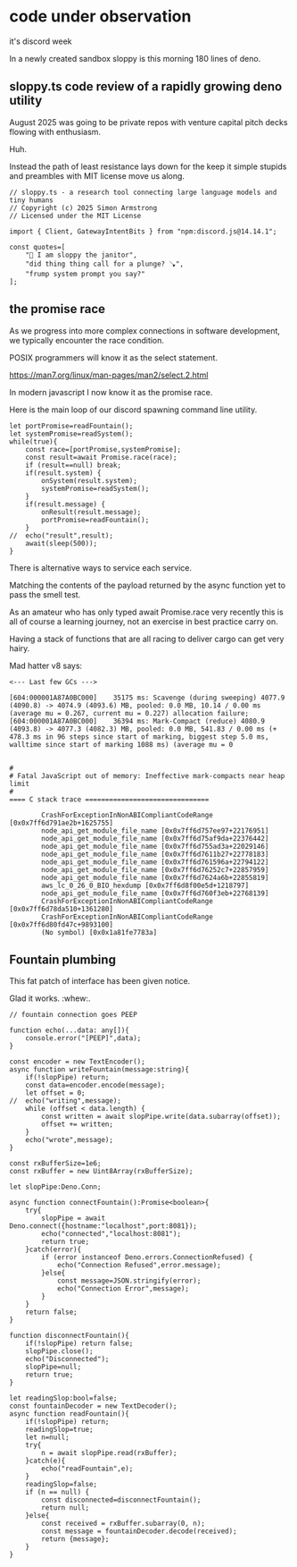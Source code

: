 # code under observation

it's discord week

In a newly created sandbox sloppy is this morning 180 lines of deno.

## sloppy.ts code review of a rapidly growing deno utility 

August 2025 was going to be private repos with venture capital pitch decks flowing with enthusiasm.

Huh.

Instead the path of least resistance lays down for the keep it simple stupids and preambles with MIT license move us along.

```
// sloppy.ts - a research tool connecting large language models and tiny humans
// Copyright (c) 2025 Simon Armstrong
// Licensed under the MIT License

import { Client, GatewayIntentBits } from "npm:discord.js@14.14.1";

const quotes=[
	"🤖 I am sloppy the janitor",
	"did thing thing call for a plunge? 🪠",
	"frump system prompt you say?"
];
````

## the promise race

As we progress into more complex connections in software development, we typically encounter the race condition.

POSIX programmers will know it as the select statement.

https://man7.org/linux/man-pages/man2/select.2.html

In modern javascript I now know it as the promise race.

Here is the main loop of our discord spawning command line utility.

```
let portPromise=readFountain();
let systemPromise=readSystem();
while(true){
	const race=[portPromise,systemPromise];
	const result=await Promise.race(race);
	if (result==null) break;
	if(result.system) {
		onSystem(result.system);
		systemPromise=readSystem();
	}
	if(result.message) {
		onResult(result.message);
		portPromise=readFountain();		
	}
//	echo("result",result);
	await(sleep(500));
}
```

There is alternative ways to service each service. 

Matching the contents of the payload returned by the async function yet to pass the smell test.

As an amateur who has only typed await Promise.race very recently this is all of course a learning journey, not an exercise in best practice carry on.

Having a stack of functions that are all racing to deliver cargo can get very hairy. 

Mad hatter v8 says:

```
<--- Last few GCs --->

[604:000001A87A0BC000]    35175 ms: Scavenge (during sweeping) 4077.9 (4090.8) -> 4074.9 (4093.6) MB, pooled: 0.0 MB, 10.14 / 0.00 ms (average mu = 0.267, current mu = 0.227) allocation failure;
[604:000001A87A0BC000]    36394 ms: Mark-Compact (reduce) 4080.9 (4093.8) -> 4077.3 (4082.3) MB, pooled: 0.0 MB, 541.83 / 0.00 ms (+ 478.3 ms in 96 steps since start of marking, biggest step 5.0 ms, walltime since start of marking 1088 ms) (average mu = 0


#
# Fatal JavaScript out of memory: Ineffective mark-compacts near heap limit
#
==== C stack trace ===============================

        CrashForExceptionInNonABICompliantCodeRange [0x0x7ff6d791ae2b+1625755]
        node_api_get_module_file_name [0x0x7ff6d757ee97+22176951]
        node_api_get_module_file_name [0x0x7ff6d75af9da+22376442]
        node_api_get_module_file_name [0x0x7ff6d755ad3a+22029146]
        node_api_get_module_file_name [0x0x7ff6d7611b27+22778183]
        node_api_get_module_file_name [0x0x7ff6d761596a+22794122]
        node_api_get_module_file_name [0x0x7ff6d76252c7+22857959]
        node_api_get_module_file_name [0x0x7ff6d7624a6b+22855819]
        aws_lc_0_26_0_BIO_hexdump [0x0x7ff6d8f00e5d+1218797]
        node_api_get_module_file_name [0x0x7ff6d760f3eb+22768139]
        CrashForExceptionInNonABICompliantCodeRange [0x0x7ff6d78da510+1361280]
        CrashForExceptionInNonABICompliantCodeRange [0x0x7ff6d80fd47c+9893100]
        (No symbol) [0x0x1a81fe7783a]
```


## Fountain plumbing

This fat patch of interface has been given notice.

Glad it works. :whew:.

```
// fountain connection goes PEEP

function echo(...data: any[]){
	console.error("[PEEP]",data);
}

const encoder = new TextEncoder();
async function writeFountain(message:string){
	if(!slopPipe) return;
	const data=encoder.encode(message);	
	let offset = 0;
//	echo("writing",message);
	while (offset < data.length) {
		const written = await slopPipe.write(data.subarray(offset));
		offset += written;
	}
	echo("wrote",message);
}

const rxBufferSize=1e6;
const rxBuffer = new Uint8Array(rxBufferSize);

let slopPipe:Deno.Conn;

async function connectFountain():Promise<boolean>{
	try{
		slopPipe = await Deno.connect({hostname:"localhost",port:8081});
		echo("connected","localhost:8081");
		return true;
	}catch(error){
		if (error instanceof Deno.errors.ConnectionRefused) {
			echo("Connection Refused",error.message);
		}else{
			const message=JSON.stringify(error);
			echo("Connection Error",message);
		}
	}
	return false;
}

function disconnectFountain(){
	if(!slopPipe) return false;
	slopPipe.close();
	echo("Disconnected");
	slopPipe=null;
	return true;
}

let readingSlop:bool=false;
const fountainDecoder = new TextDecoder();
async function readFountain(){
	if(!slopPipe) return;
	readingSlop=true;
	let n=null;
	try{
		n = await slopPipe.read(rxBuffer);
	}catch(e){
		echo("readFountain",e);
	}
	readingSlop=false;
	if (n == null) {
		const disconnected=disconnectFountain();
		return null;
	}else{
		const received = rxBuffer.subarray(0, n);
		const message = fountainDecoder.decode(received);
		return {message};
	}
}
```
